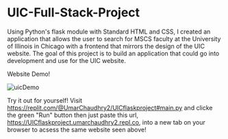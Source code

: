 # UIC-Full-Stack-Project
Using Python's flask module with Standard HTML and CSS, I created an application that allows the user to search for MSCS faculty at the University of Illinois in Chicago with a frontend that mirrors the design of the UIC website. The goal of this project is to build an application that could go into development and use for the UIC website.

Website Demo!

![uicDemo](https://user-images.githubusercontent.com/88683496/204618547-494ec534-db3e-46b6-a43c-2bde47fda277.gif)

Try it out for yourself!
Visit https://replit.com/@UmarChaudhry2/UICflaskproject#main.py and clicke the green "Run" button
then just paste this url, https://UICflaskproject.umarchaudhry2.repl.co, into a new tab on your browser
to acsess the same website seen above!
